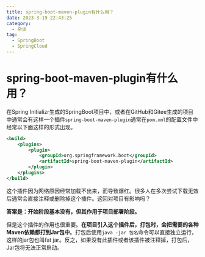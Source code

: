 ```yaml
---
title: spring-boot-maven-plugin有什么用？
date: 2023-3-19 22:43:25
category:
  - 杂谈
tag:
  - SpringBoot
  - SpringCloud
---
```


# spring-boot-maven-plugin有什么用？

在Spring Initializr生成的SpringBoot项目中，或者在GitHub和Gitee生成的项目中通常会有这样一个插件`spring-boot-maven-plugin`通常在`pom.xml`的配置文件中经常以下面这样的形式出现。

```xml
<build>
    <plugins>
        <plugin>
            <groupId>org.springframework.boot</groupId>
            <artifactId>spring-boot-maven-plugin</artifactId>
        </plugin>
    </plugins>
</build>
```

这个插件因为网络原因经常加载不出来，而导致爆红。很多人在多次尝试下载无效后通常会直接注释或删除掉这个插件。这回对项目有影响吗？

**答案是：开始阶段基本没有，但其作用于项目部署阶段。**

但是这个插件的作用也很重要。**在项目引入这个插件后，打包时，会把需要的各种Maven依赖都打到Jar包中**。打包后使用`java -jar 包名`命令可以直接独立运行，这样的jar包也叫fat jar。反之，如果没有此插件或者该插件被注释掉，打包后，Jar包将无法正常启动。


